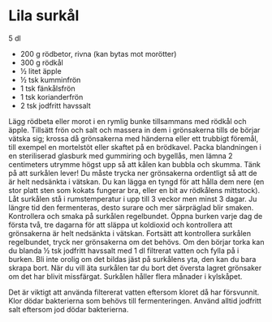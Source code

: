 # Lila surkål

5 dl

 - 200 g rödbetor, rivna (kan bytas mot morötter)
 - 300 g rödkål
 - ½ litet äpple
 - ½ tsk kumminfrön
 - 1 tsk fänkålsfrön
 - 1 tsk korianderfrön
 - 2 tsk jodfritt havssalt

Lägg rödbeta eller morot i en rymlig bunke tillsammans med rödkål och äpple. Tillsätt frön och salt och massera in dem i grönsakerna tills de börjar vätska sig; krossa då grönsakerna med händerna eller ett trubbigt föremål, till exempel en mortelstöt eller skaftet på en brödkavel. Packa blandningen i en steriliserad glasburk med gummiring och bygellås, men lämna 2 centimeters utrymme högst upp så att kålen kan bubbla och skumma. Tänk på att surkålen lever! Du måste trycka ner grönsakerna ordentligt så att de är helt nedsänkta i vätskan. Du kan lägga en tyngd för att hålla dem nere (en stor platt sten som kokats fungerar bra, eller en bit av rödkålens mittstock). Låt surkålen stå i rumstemperatur i upp till 3 veckor men minst 3 dagar. Ju längre tid den fermenteras, desto surare och mer särpräglad blir smaken. Kontrollera och smaka på surkålen regelbundet. Öppna burken varje dag de första två, tre dagarna för att släppa ut koldioxid och kontrollera att grönsakerna är helt nedsänkta i vätskan. Fortsätt att kontrollera surkålen regelbundet, tryck ner grönsakerna om det behövs. Om den börjar torka kan du blanda ½ tsk jodfritt havssalt med 1 dl filtrerat vatten och fylla på i burken. Bli inte orolig om det bildas jäst på surkålens yta, den kan du bara skrapa bort. När du vill äta surkålen tar du bort det översta lagret grönsaker om det har blivit missfärgat. Surkålen håller flera månader i kylskåpet.

Det är viktigt att använda filtererat vatten eftersom kloret då har försvunnit. Klor dödar bakterierna som behövs till fermenteringen. Använd alltid jodfritt salt eftersom jod dödar bakterierna.
